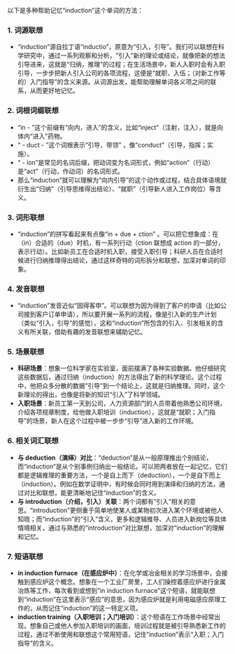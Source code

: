 以下是多种帮助记忆“induction”这个单词的方法：

### 1. 词源联想
 - “induction”源自拉丁语“inductio”，原意为“引入，引导”。我们可以联想在科学研究中，通过一系列观察和分析，“引入”新的理论或结论，就像把新的想法引导进来，这就是“归纳，推理”的过程；在生活场景中，新人入职时会有入职引导，一步步把新人引入公司的各项流程，这便是“就职，入伍；（对新工作等的）入门指导”的含义来源。从词源出发，能帮助理解单词各义项之间的联系，从而更好地记忆。

### 2. 词根词缀联想
 - “in - ”这个前缀有“向内，进入”的含义，比如“inject”（注射，注入），就是向体内“进入”药物。
 - “ - duct - ”这个词根表示“引导，带领” ，像“conduct”（引导，指挥；实施）。
 - “ - ion”是常见的名词后缀，把动词变为名词形式，例如“action”（行动）是“act”（行动，作动词）的名词形式。 
 - 那么“induction”就可以理解为“向内引导”的这个动作或过程，结合具体语境就衍生出“归纳”（引导思维得出结论）、“就职”（引导新人进入工作岗位）等含义。

### 3. 词形联想
 - “induction”的拼写看起来有点像“in + due + ction” 。可以把它想象成：在（in）合适的（due）时机，有一系列行动（ction 联想成 action 的一部分，表示行动）。比如新员工在合适时机入职，接受入职引导；科研人员在合适时候进行归纳推理得出结论，通过这样奇特的词形拆分和联想，加深对单词的印象。

### 4. 发音联想
 - “induction”发音近似“因得客申”。可以联想为因为得到了客户的申请（比如公司接到客户订单申请），所以要开展一系列的流程，像是引入新的生产计划（类似“引入，引导”的感觉），这和“induction”所包含的引入、引发相关的含义有所关联，借助有趣的发音联想来辅助记忆。

### 5. 场景联想
 - **科研场景**：想象一位科学家在实验室，面前摆满了各种实验数据。他仔细研究这些数据后，通过归纳（induction）的方法得出了新的科学理论。这个过程中，他把众多分散的数据“引导”到一个结论上，这就是归纳推理。同时，这个新理论的得出，也像是将新的知识“引入”了科学领域。
 - **入职场景**：新员工第一天到公司，人力资源部门的人员带着他熟悉公司环境，介绍各项规章制度，给他做入职培训（induction），这就是“就职；入门指导”的场景，新人在这个过程中被一步步“引导”进入新的工作环境。

### 6. 相关词汇联想
 - **与 deduction（演绎）对比**：“deduction”是从一般原理推出个别结论，而“induction”是从个别事例归纳出一般结论。可以把两者放在一起记忆，它们都是逻辑推理的重要方法，一个是自上而下（deduction），一个是自下而上（induction）。例如在数学证明中，有时候会同时用到演绎和归纳的方法，通过对比和联想，能更清晰地记住“induction”的含义。
 - **与 introduction（介绍，引入）关联**：两个词都有“引入”相关的意思。“introduction”更侧重于简单地使某人或某物初次进入某个环境或被他人知晓；而“induction”的“引入”含义，更多和逻辑推导、人员进入新岗位等具体情境相关，通过与熟悉的“introduction”对比联想，加深对“induction”的理解和记忆。

### 7. 短语联想
 - **in induction furnace（在感应炉中）**：在化学或冶金相关的学习场景中，会接触到感应炉这个概念。想象在一个工业厂房里，工人们操控着感应炉进行金属冶炼等工作，每次看到或想到“in induction furnace”这个短语，就能联想到“induction”在这里表示“感应”的意思，因为感应炉就是利用电磁感应原理工作的，从而记住“induction”的这一特定义项。 
 - **induction training（入职培训；入门培训）**：这个短语在工作场景中经常出现。想象自己或他人参加入职培训的画面，培训过程就是被引导熟悉新工作的过程，通过不断使用和联想这个常用短语，记住“induction”表示“入职；入门指导”的含义。 